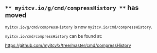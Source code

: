 ## `** myitcv.io/g/cmd/compressHistory **` has moved

`myitcv.io/g/cmd/compressHistory` is now `myitcv.io/cmd/compressHistory`.

`myitcv.io/cmd/compressHistory` can be found at:

https://github.com/myitcv/x/tree/master/cmd/compressHistory
